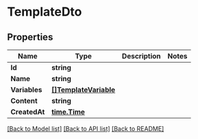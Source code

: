 # TemplateDto

## Properties

Name | Type | Description | Notes
------------ | ------------- | ------------- | -------------
**Id** | **string** |  | 
**Name** | **string** |  | 
**Variables** | [**[]TemplateVariable**](TemplateVariable) |  | 
**Content** | **string** |  | 
**CreatedAt** | [**time.Time**](time.Time) |  | 

[[Back to Model list]](../README#documentation-for-models) [[Back to API list]](../README#documentation-for-api-endpoints) [[Back to README]](../README)



